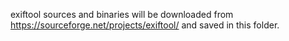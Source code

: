 exiftool sources and binaries will be downloaded from 
https://sourceforge.net/projects/exiftool/ and saved in this folder.
